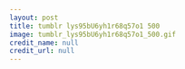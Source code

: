 ```yaml
---
layout: post
title: tumblr lys95bU6yh1r68q57o1 500
image: tumblr_lys95bU6yh1r68q57o1_500.gif
credit_name: null 
credit_url: null
---
```


